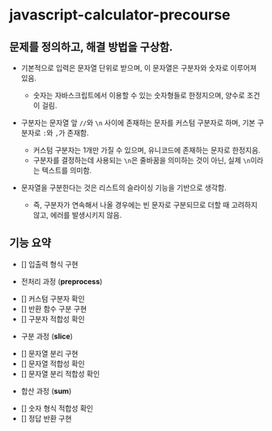 # javascript-calculator-precourse

## 문제를 정의하고, 해결 방법을 구상함.

- 기본적으로 입력은 문자열 단위로 받으며, 이 문자열은 구분자와 숫자로 이루어져 있음.

  - 숫자는 자바스크립트에서 이용할 수 있는 숫자형들로 한정지으며, 양수로 조건이 걸림.

- 구분자는 문자열 앞 `//`와 `\n` 사이에 존재하는 문자를 커스텀 구분자로 하며, 기본 구분자로 `:`와 `,`가 존재함.

  - 커스텀 구분자는 1개만 가질 수 있으며, 유니코드에 존재하는 문자로 한정지음.
  - 구분자를 결정하는데 사용되는 `\n`은 줄바꿈을 의미하는 것이 아닌, 실제 `\n`이라는 텍스트를 의미함.

- 문자열을 구분한다는 것은 리스트의 슬라이싱 기능을 기반으로 생각함.
  - 즉, 구분자가 연속해서 나올 경우에는 빈 문자로 구분되므로 더할 때 고려하지 않고, 에러를 발생시키지 않음.

## 기능 요약

- [] 입출력 형식 구현

* 전처리 과정 (**preprocess**)

- [] 커스텀 구분자 확인
- [] 반환 함수 구분 구현
- [] 구분자 적합성 확인

* 구분 과정 (**slice**)

- [] 문자열 분리 구현
- [] 문자열 적합성 확인
- [] 문자열 분리 적합성 확인

* 합산 과정 (**sum**)

- [] 숫자 형식 적합성 확인
- [] 정답 반환 구현
